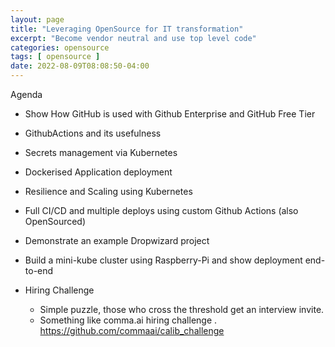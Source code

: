 ```yaml
---
layout: page
title: "Leveraging OpenSource for IT transformation"
excerpt: "Become vendor neutral and use top level code"
categories: opensource
tags: [ opensource ]
date: 2022-08-09T08:08:50-04:00
---
```


Agenda
* Show How GitHub is used with Github Enterprise and GitHub Free Tier
* GithubActions and its usefulness
* Secrets management via Kubernetes
* Dockerised Application deployment
* Resilience and Scaling using Kubernetes
* Full CI/CD and multiple deploys using custom Github Actions (also OpenSourced)

* Demonstrate an example Dropwizard project
* Build a mini-kube cluster using Raspberry-Pi and show deployment end-to-end

* Hiring Challenge
    * Simple puzzle, those who cross the threshold get an interview invite.
    * Something like comma.ai hiring challenge . https://github.com/commaai/calib_challenge 